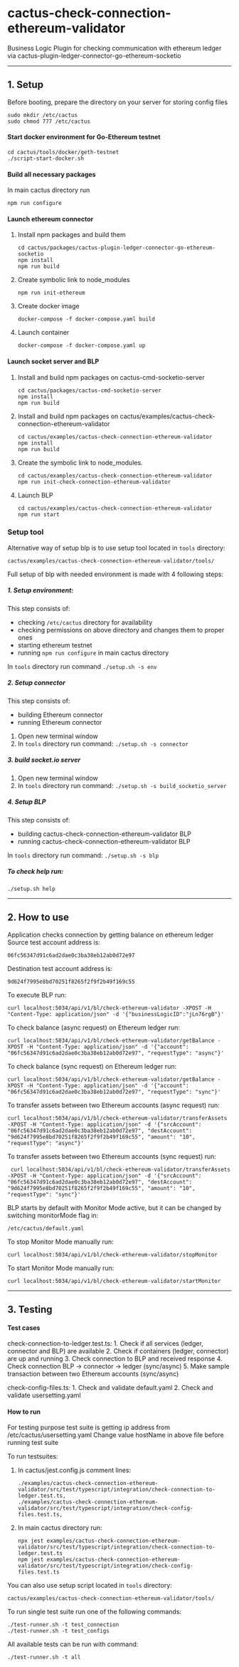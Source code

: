 # cactus-check-connection-ethereum-validator

Business Logic Plugin for checking communication with ethereum ledger via cactus-plugin-ledger-connector-go-ethereum-socketio

-------------------------------------------------------------------------
## 1. Setup 

Before booting, prepare the directory on your server for storing config files
    
    sudo mkdir /etc/cactus
    sudo chmod 777 /etc/cactus
    

#### Start docker environment for Go-Ethereum testnet
    
    cd cactus/tools/docker/geth-testnet
    ./script-start-docker.sh
    
#### Build all necessary packages

In main cactus directory run

    npm run configure

#### Launch ethereum connector

1. Install npm packages and build them
    ```
    cd cactus/packages/cactus-plugin-ledger-connector-go-ethereum-socketio
    npm install
    npm run build
    ```

2. Create symbolic link to node_modules
    ```
    npm run init-ethereum
    ```

3. Create docker image
    ```
    docker-compose -f docker-compose.yaml build
    ```

4. Launch container
    ```
    docker-compose -f docker-compose.yaml up
    ```

#### Launch  socket server and BLP

1. Install and build npm packages on cactus-cmd-socketio-server
    ```
    cd cactus/packages/cactus-cmd-socketio-server
    npm install
    npm run build
    ```

2. Install and build npm packages on cactus/examples/cactus-check-connection-ethereum-validator
    ```
    cd cactus/examples/cactus-check-connection-ethereum-validator
    npm install
    npm run build
    ```

3. Create the symbolic link to node_modules.
    ```
    cd cactus/examples/cactus-check-connection-ethereum-validator
    npm run init-check-connection-ethereum-validator
    ```

4. Launch BLP
    ```
    cd cactus/examples/cactus-check-connection-ethereum-validator
    npm run start
    ```

### Setup tool
Alternative way of setup blp is to use setup tool located in `tools` directory:
    
    cactus/examples/cactus-check-connection-ethereum-validator/tools/


Full setup of blp with needed environment is made with 4 following steps: 

##### 1. Setup environment:
This step consists of:

- checking `/etc/cactus` directory for availability
- checking permissions on above directory and changes them to proper ones
- starting ethereum testnet
- running `npm run configure` in main cactus directory

In `tools` directory run command `./setup.sh -s env`

##### 2. Setup connector
This step consists of:

- building Ethereum connector
- running Ethereum connector

1. Open new terminal window
2. In `tools` directory run command: `./setup.sh -s connector`

##### 3. build socket.io server
1. Open new terminal window
2. In `tools` directory run command: `./setup.sh -s build_socketio_server`

##### 4. Setup BLP
This step consists of:

- building cactus-check-connection-ethereum-validator BLP
- running cactus-check-connection-ethereum-validator BLP

In `tools` directory run command: `./setup.sh -s blp`  

##### To check help run:

    ./setup.sh help
-------------------------------------------------------------------------

## 2. How to use

Application checks connection by getting balance on ethereum ledger
Source test account address is: 
    
    06fc56347d91c6ad2dae0c3ba38eb12ab0d72e97

Destination test account address is:

    9d624f7995e8bd70251f8265f2f9f2b49f169c55
    

To execute BLP run:
    
    curl localhost:5034/api/v1/bl/check-ethereum-validator -XPOST -H "Content-Type: application/json" -d '{"businessLogicID":"jLn76rgB"}'
    

To check balance (async request) on Ethereum ledger run:

    curl localhost:5034/api/v1/bl/check-ethereum-validator/getBalance -XPOST -H "Content-Type: application/json" -d '{"account": "06fc56347d91c6ad2dae0c3ba38eb12ab0d72e97", "requestType": "async"}'

To check balance (sync request) on Ethereum ledger run:

    curl localhost:5034/api/v1/bl/check-ethereum-validator/getBalance -XPOST -H "Content-Type: application/json" -d '{"account": "06fc56347d91c6ad2dae0c3ba38eb12ab0d72e97", "requestType": "sync"}'

To transfer assets between two Ethereum accounts (async request) run:

    curl localhost:5034/api/v1/bl/check-ethereum-validator/transferAssets -XPOST -H "Content-Type: application/json" -d '{"srcAccount": "06fc56347d91c6ad2dae0c3ba38eb12ab0d72e97", "destAccount": "9d624f7995e8bd70251f8265f2f9f2b49f169c55", "amount": "10", "requestType": "async"}'

To transfer assets between two Ethereum accounts (sync request) run:

     curl localhost:5034/api/v1/bl/check-ethereum-validator/transferAssets -XPOST -H "Content-Type: application/json" -d '{"srcAccount": "06fc56347d91c6ad2dae0c3ba38eb12ab0d72e97", "destAccount": "9d624f7995e8bd70251f8265f2f9f2b49f169c55", "amount": "10", "requestType": "sync"}'

BLP starts by default with Monitor Mode active, but it can be changed by switching monitorMode flag in:

    /etc/cactus/default.yaml

To stop Monitor Mode manually run:

    curl localhost:5034/api/v1/bl/check-ethereum-validator/stopMonitor

To start Monitor Mode manually run:

    curl localhost:5034/api/v1/bl/check-ethereum-validator/startMonitor

-------------------------------------------------------------------------
## 3. Testing

#### Test cases

check-connection-to-ledger.test.ts:
    1. Check if all services (ledger, connector and BLP) are available
    2. Check if containers (ledger, connector) are up and running
    3. Check connection to BLP and received response
    4. Check connection BLP -> connector -> ledger (sync/async)
    5. Make sample transaction between two Ethereum accounts (sync/async)

check-config-files.ts:
    1. Check and validate default.yaml
    2. Check and validate usersetting.yaml

#### How to run

For testing purpose test suite is getting ip address from /etc/cactus/usersetting.yaml
Change value hostName in above file before running test suite

To run testsuites:

1. In cactus/jest.config.js comment lines:

    ```
    ./examples/cactus-check-connection-ethereum-validator/src/test/typescript/integration/check-connection-to-ledger.test.ts,
    ./examples/cactus-check-connection-ethereum-validator/src/test/typescript/integration/check-config-files.test.ts,
    ```
2. In main cactus directory run:
    ```
    npx jest examples/cactus-check-connection-ethereum-validator/src/test/typescript/integration/check-connection-to-ledger.test.ts
    npm jest examples/cactus-check-connection-ethereum-validator/src/test/typescript/integration/check-config-files.test.ts
    ```
You can also use setup script located in `tools` directory:

    cactus/examples/cactus-check-connection-ethereum-validator/tools/

To run single test suite run one of the following commands:

    ./test-runner.sh -t test_connection
    ./test-runner.sh -t test_configs

All available tests can be run with command:

    ./test-runner.sh -t all